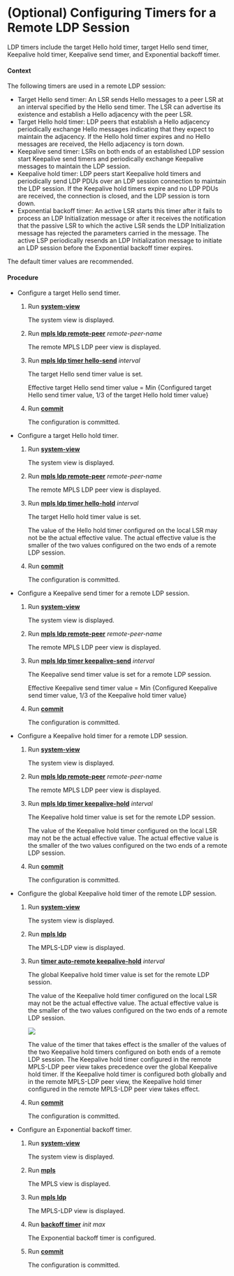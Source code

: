 (Optional) Configuring Timers for a Remote LDP Session
======================================================

LDP timers include the target Hello hold timer, target Hello send timer, Keepalive hold timer, Keepalive send timer, and Exponential backoff timer.

#### Context

The following timers are used in a remote LDP session:

* Target Hello send timer: An LSR sends Hello messages to a peer LSR at an interval specified by the Hello send timer. The LSR can advertise its existence and establish a Hello adjacency with the peer LSR.
* Target Hello hold timer: LDP peers that establish a Hello adjacency periodically exchange Hello messages indicating that they expect to maintain the adjacency. If the Hello hold timer expires and no Hello messages are received, the Hello adjacency is torn down.
* Keepalive send timer: LSRs on both ends of an established LDP session start Keepalive send timers and periodically exchange Keepalive messages to maintain the LDP session.
* Keepalive hold timer: LDP peers start Keepalive hold timers and periodically send LDP PDUs over an LDP session connection to maintain the LDP session. If the Keepalive hold timers expire and no LDP PDUs are received, the connection is closed, and the LDP session is torn down.
* Exponential backoff timer: An active LSR starts this timer after it fails to process an LDP Initialization message or after it receives the notification that the passive LSR to which the active LSR sends the LDP Initialization message has rejected the parameters carried in the message. The active LSP periodically resends an LDP Initialization message to initiate an LDP session before the Exponential backoff timer expires.

The default timer values are recommended.


#### Procedure

* Configure a target Hello send timer.
  1. Run [**system-view**](cmdqueryname=system-view)
     
     
     
     The system view is displayed.
  2. Run [**mpls ldp remote-peer**](cmdqueryname=mpls+ldp+remote-peer) *remote-peer-name*
     
     
     
     The remote MPLS LDP peer view is displayed.
  3. Run [**mpls ldp timer hello-send**](cmdqueryname=mpls+ldp+timer+hello-send) *interval*
     
     
     
     The target Hello send timer value is set.
     
     
     
     Effective target Hello send timer value = Min {Configured target Hello send timer value, 1/3 of the target Hello hold timer value}
  4. Run [**commit**](cmdqueryname=commit)
     
     
     
     The configuration is committed.
* Configure a target Hello hold timer.
  1. Run [**system-view**](cmdqueryname=system-view)
     
     
     
     The system view is displayed.
  2. Run [**mpls ldp remote-peer**](cmdqueryname=mpls+ldp+remote-peer) *remote-peer-name*
     
     
     
     The remote MPLS LDP peer view is displayed.
  3. Run [**mpls ldp timer hello-hold**](cmdqueryname=mpls+ldp+timer+hello-hold) *interval*
     
     
     
     The target Hello hold timer value is set.
     
     
     
     The value of the Hello hold timer configured on the local LSR may not be the actual effective value. The actual effective value is the smaller of the two values configured on the two ends of a remote LDP session.
  4. Run [**commit**](cmdqueryname=commit)
     
     
     
     The configuration is committed.
* Configure a Keepalive send timer for a remote LDP session.
  1. Run [**system-view**](cmdqueryname=system-view)
     
     
     
     The system view is displayed.
  2. Run [**mpls ldp remote-peer**](cmdqueryname=mpls+ldp+remote-peer) *remote-peer-name*
     
     
     
     The remote MPLS LDP peer view is displayed.
  3. Run [**mpls ldp timer keepalive-send**](cmdqueryname=mpls+ldp+timer+keepalive-send) *interval*
     
     
     
     The Keepalive send timer value is set for a remote LDP session.
     
     
     
     Effective Keepalive send timer value = Min {Configured Keepalive send timer value, 1/3 of the Keepalive hold timer value}
  4. Run [**commit**](cmdqueryname=commit)
     
     
     
     The configuration is committed.
* Configure a Keepalive hold timer for a remote LDP session.
  1. Run [**system-view**](cmdqueryname=system-view)
     
     
     
     The system view is displayed.
  2. Run [**mpls ldp remote-peer**](cmdqueryname=mpls+ldp+remote-peer) *remote-peer-name*
     
     
     
     The remote MPLS LDP peer view is displayed.
  3. Run [**mpls ldp timer keepalive-hold**](cmdqueryname=mpls+ldp+timer+keepalive-hold) *interval*
     
     
     
     The Keepalive hold timer value is set for the remote LDP session.
     
     
     
     The value of the Keepalive hold timer configured on the local LSR may not be the actual effective value. The actual effective value is the smaller of the two values configured on the two ends of a remote LDP session.
  4. Run [**commit**](cmdqueryname=commit)
     
     
     
     The configuration is committed.
* Configure the global Keepalive hold timer of the remote LDP session.
  1. Run [**system-view**](cmdqueryname=system-view)
     
     
     
     The system view is displayed.
  2. Run [**mpls ldp**](cmdqueryname=mpls+ldp)
     
     
     
     The MPLS-LDP view is displayed.
  3. Run [**timer auto-remote keepalive-hold**](cmdqueryname=timer+auto-remote+keepalive-hold) *interval*
     
     
     
     The global Keepalive hold timer value is set for the remote LDP session.
     
     
     
     The value of the Keepalive hold timer configured on the local LSR may not be the actual effective value. The actual effective value is the smaller of the two values configured on the two ends of a remote LDP session.
     
     ![](../../../../public_sys-resources/note_3.0-en-us.png) 
     
     The value of the timer that takes effect is the smaller of the values of the two Keepalive hold timers configured on both ends of a remote LDP session. The Keepalive hold timer configured in the remote MPLS-LDP peer view takes precedence over the global Keepalive hold timer. If the Keepalive hold timer is configured both globally and in the remote MPLS-LDP peer view, the Keepalive hold timer configured in the remote MPLS-LDP peer view takes effect.
  4. Run [**commit**](cmdqueryname=commit)
     
     
     
     The configuration is committed.
* Configure an Exponential backoff timer.
  1. Run [**system-view**](cmdqueryname=system-view)
     
     
     
     The system view is displayed.
  2. Run [**mpls**](cmdqueryname=mpls)
     
     
     
     The MPLS view is displayed.
  3. Run [**mpls ldp**](cmdqueryname=mpls+ldp)
     
     
     
     The MPLS-LDP view is displayed.
  4. Run [**backoff timer**](cmdqueryname=backoff+timer) *init* *max*
     
     
     
     The Exponential backoff timer is configured.
  5. Run [**commit**](cmdqueryname=commit)
     
     
     
     The configuration is committed.